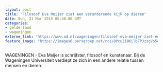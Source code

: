 ```yaml
---
layout: post
title: "Filosoof Eva Meijer ziet een veranderende kijk op dieren"
date: Sun, 31 Mar 2019 06:40:00 GMT
categories: 
- gelderland 
- wageningen 
externe_link: "https://www.ad.nl/wageningen/filosoof-eva-meijer-ziet-een-veranderende-kijk-op-dieren~a95ee4a8/"
feature_image: "https://images0.persgroep.net/rcs/OPcuZI86ilbFPJzzgVo54XBW3Og/diocontent/144222608/_fitwidth/400/?appId=21791a8992982cd8da851550a453bd7f&quality=0.7"
---
```


WAGENINGEN - Eva Meijer is schrijfster, filosoof en kunstenaar. Bij de Wageningen Universiteit verdiept ze zich in een andere relatie tussen mensen en dieren.
